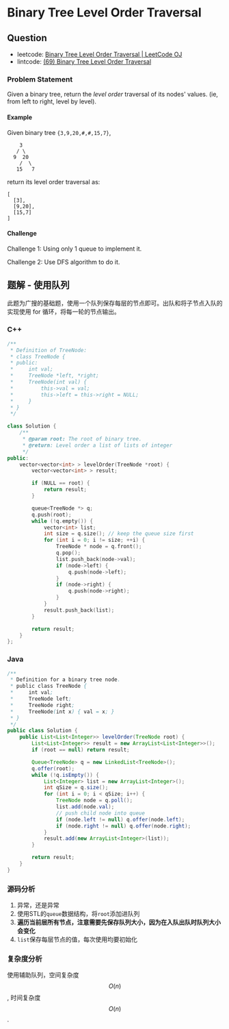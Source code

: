 # Binary Tree Level Order Traversal

## Question

* leetcode: [Binary Tree Level Order Traversal \| LeetCode OJ](https://leetcode.com/problems/binary-tree-level-order-traversal/)
* lintcode: [\(69\) Binary Tree Level Order Traversal](http://www.lintcode.com/en/problem/binary-tree-level-order-traversal/)

### Problem Statement

Given a binary tree, return the _level order_ traversal of its nodes' values. \(ie, from left to right, level by level\).

#### Example

Given binary tree `{3,9,20,#,#,15,7}`,

```text
    3
   / \
  9  20
    /  \
   15   7
```

return its level order traversal as:

```text
[
  [3],
  [9,20],
  [15,7]
]
```

#### Challenge

Challenge 1: Using only 1 queue to implement it.

Challenge 2: Use DFS algorithm to do it.

## 题解 - 使用队列

此题为广搜的基础题，使用一个队列保存每层的节点即可。出队和将子节点入队的实现使用 for 循环，将每一轮的节点输出。

### C++

```cpp
/**
 * Definition of TreeNode:
 * class TreeNode {
 * public:
 *     int val;
 *     TreeNode *left, *right;
 *     TreeNode(int val) {
 *         this->val = val;
 *         this->left = this->right = NULL;
 *     }
 * }
 */

class Solution {
    /**
     * @param root: The root of binary tree.
     * @return: Level order a list of lists of integer
     */
public:
    vector<vector<int> > levelOrder(TreeNode *root) {
        vector<vector<int> > result;

        if (NULL == root) {
            return result;
        }

        queue<TreeNode *> q;
        q.push(root);
        while (!q.empty()) {
            vector<int> list;
            int size = q.size(); // keep the queue size first
            for (int i = 0; i != size; ++i) {
                TreeNode * node = q.front();
                q.pop();
                list.push_back(node->val);
                if (node->left) {
                    q.push(node->left);
                }
                if (node->right) {
                    q.push(node->right);
                }
            }
            result.push_back(list);
        }

        return result;
    }
};
```

### Java

```java
/**
 * Definition for a binary tree node.
 * public class TreeNode {
 *     int val;
 *     TreeNode left;
 *     TreeNode right;
 *     TreeNode(int x) { val = x; }
 * }
 */
public class Solution {
    public List<List<Integer>> levelOrder(TreeNode root) {
        List<List<Integer>> result = new ArrayList<List<Integer>>();
        if (root == null) return result;

        Queue<TreeNode> q = new LinkedList<TreeNode>();
        q.offer(root);
        while (!q.isEmpty()) {
            List<Integer> list = new ArrayList<Integer>();
            int qSize = q.size();
            for (int i = 0; i < qSize; i++) {
                TreeNode node = q.poll();
                list.add(node.val);
                // push child node into queue
                if (node.left != null) q.offer(node.left);
                if (node.right != null) q.offer(node.right);
            }
            result.add(new ArrayList<Integer>(list));
        }

        return result;
    }
}
```

### 源码分析

1. 异常，还是异常
2. 使用STL的`queue`数据结构，将`root`添加进队列
3. **遍历当前层所有节点，注意需要先保存队列大小，因为在入队出队时队列大小会变化**
4. `list`保存每层节点的值，每次使用均要初始化

### 复杂度分析

使用辅助队列，空间复杂度 $$O(n)$$, 时间复杂度 $$O(n)$$.

